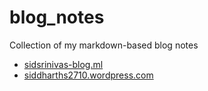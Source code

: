 # blog_notes
Collection of my markdown-based blog notes

- [sidsrinivas-blog.ml](https://sidsrinivas-blog.ml)
- [siddharths2710.wordpress.com](https://siddharths2710.wordpress.com)
